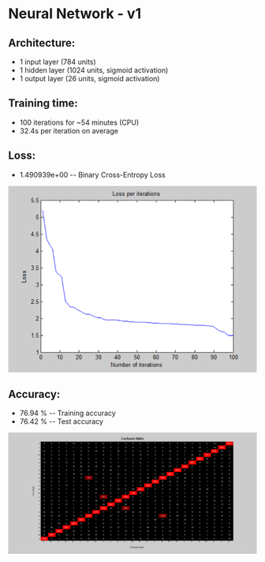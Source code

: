 # Neural Network - v1

## Architecture:

- 1 input layer (784 units)
- 1 hidden layer (1024 units, sigmoid activation)
- 1 output layer (26 units, sigmoid activation)

## Training time: 

- 100 iterations for ~54 minutes (CPU)
- 32.4s per iteration on average

## Loss:

- 1.490939e+00 -- Binary Cross-Entropy Loss

![image](Visualizations/Loss_per_iterations.png)

## Accuracy:

- 76.94 % -- Training accuracy
- 76.42 % -- Test accuracy

![image](Visualizations/Confusion_Matrix.png)
